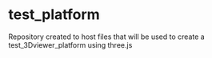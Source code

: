 # test_platform
Repository created to host files that will be used to create a test_3Dviewer_platform using three.js
